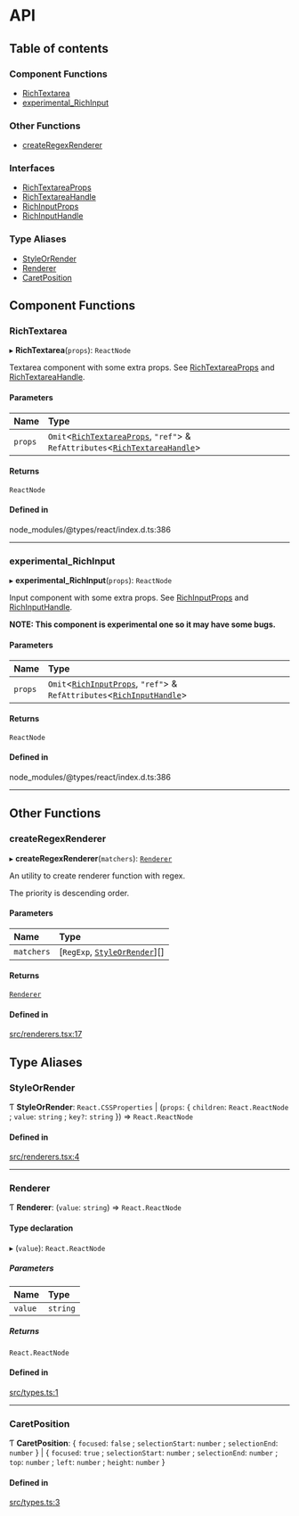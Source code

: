 # API

## Table of contents

### Component Functions

- [RichTextarea](API.md#richtextarea)
- [experimental\_RichInput](API.md#experimental_richinput)

### Other Functions

- [createRegexRenderer](API.md#createregexrenderer)

### Interfaces

- [RichTextareaProps](interfaces/RichTextareaProps.md)
- [RichTextareaHandle](interfaces/RichTextareaHandle.md)
- [RichInputProps](interfaces/RichInputProps.md)
- [RichInputHandle](interfaces/RichInputHandle.md)

### Type Aliases

- [StyleOrRender](API.md#styleorrender)
- [Renderer](API.md#renderer)
- [CaretPosition](API.md#caretposition)

## Component Functions

### RichTextarea

▸ **RichTextarea**(`props`): `ReactNode`

Textarea component with some extra props. See [RichTextareaProps](interfaces/RichTextareaProps.md) and [RichTextareaHandle](interfaces/RichTextareaHandle.md).

#### Parameters

| Name | Type |
| :------ | :------ |
| `props` | `Omit`<[`RichTextareaProps`](interfaces/RichTextareaProps.md), ``"ref"``\> & `RefAttributes`<[`RichTextareaHandle`](interfaces/RichTextareaHandle.md)\> |

#### Returns

`ReactNode`

#### Defined in

node_modules/@types/react/index.d.ts:386

___

### experimental\_RichInput

▸ **experimental_RichInput**(`props`): `ReactNode`

Input component with some extra props. See [RichInputProps](interfaces/RichInputProps.md) and [RichInputHandle](interfaces/RichInputHandle.md).

**NOTE: This component is experimental one so it may have some bugs.**

#### Parameters

| Name | Type |
| :------ | :------ |
| `props` | `Omit`<[`RichInputProps`](interfaces/RichInputProps.md), ``"ref"``\> & `RefAttributes`<[`RichInputHandle`](interfaces/RichInputHandle.md)\> |

#### Returns

`ReactNode`

#### Defined in

node_modules/@types/react/index.d.ts:386

___

## Other Functions

### createRegexRenderer

▸ **createRegexRenderer**(`matchers`): [`Renderer`](API.md#renderer)

An utility to create renderer function with regex.

The priority is descending order.

#### Parameters

| Name | Type |
| :------ | :------ |
| `matchers` | [`RegExp`, [`StyleOrRender`](API.md#styleorrender)][] |

#### Returns

[`Renderer`](API.md#renderer)

#### Defined in

[src/renderers.tsx:17](https://github.com/inokawa/rich-textarea/blob/965af5a/src/renderers.tsx#L17)

## Type Aliases

### StyleOrRender

Ƭ **StyleOrRender**: `React.CSSProperties` \| (`props`: { `children`: `React.ReactNode` ; `value`: `string` ; `key?`: `string`  }) => `React.ReactNode`

#### Defined in

[src/renderers.tsx:4](https://github.com/inokawa/rich-textarea/blob/965af5a/src/renderers.tsx#L4)

___

### Renderer

Ƭ **Renderer**: (`value`: `string`) => `React.ReactNode`

#### Type declaration

▸ (`value`): `React.ReactNode`

##### Parameters

| Name | Type |
| :------ | :------ |
| `value` | `string` |

##### Returns

`React.ReactNode`

#### Defined in

[src/types.ts:1](https://github.com/inokawa/rich-textarea/blob/965af5a/src/types.ts#L1)

___

### CaretPosition

Ƭ **CaretPosition**: { `focused`: ``false`` ; `selectionStart`: `number` ; `selectionEnd`: `number`  } \| { `focused`: ``true`` ; `selectionStart`: `number` ; `selectionEnd`: `number` ; `top`: `number` ; `left`: `number` ; `height`: `number`  }

#### Defined in

[src/types.ts:3](https://github.com/inokawa/rich-textarea/blob/965af5a/src/types.ts#L3)
